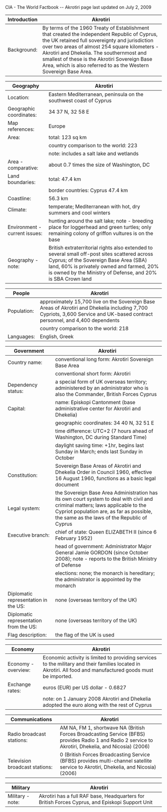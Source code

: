 CIA - The World Factbook -- Akrotiri
page last updated on July 2, 2009


| Introduction | Akrotiri |
| --- | --- |
| Background: | By terms of the 1960 Treaty of Establishment that created the independent Republic of Cyprus, the UK retained full sovereignty and jurisdiction over two areas of almost 254 square kilometers - Akrotiri and Dhekelia. The southernmost and smallest of these is the Akrotiri Sovereign Base Area, which is also referred to as the Western Sovereign Base Area. |


| Geography | Akrotiri |
| --- | --- |
| Location: | Eastern Mediterranean, peninsula on the southwest coast of Cyprus |
| Geographic coordinates: | 34 37 N, 32 58 E |
| Map references: | Europe |
| Area: | total: 123 sq km |
| | country comparison to the world: 223 |
| | note: includes a salt lake and wetlands |
| Area - comparative: | about 0.7 times the size of Washington, DC |
| Land boundaries: | total: 47.4 km |
| | border countries: Cyprus 47.4 km |
| Coastline: | 56.3 km |
| Climate: | temperate; Mediterranean with hot, dry summers and cool winters |
| Environment - current issues: | hunting around the salt lake; note - breeding place for loggerhead and green turtles; only remaining colony of griffon vultures is on the base |
| Geography - note: | British extraterritorial rights also extended to several small off-post sites scattered across Cyprus; of the Sovereign Base Area (SBA) land, 60% is privately owned and farmed, 20% is owned by the Ministry of Defense, and 20% is SBA Crown land |


| People | Akrotiri |
| --- | --- |
| Population: | approximately 15,700 live on the Sovereign Base Areas of Akrotiri and Dhekelia including 7,700 Cypriots, 3,600 Service and UK-based contract personnel, and 4,400 dependents |
| | country comparison to the world: 218 |
| Languages: | English, Greek |


| Government | Akrotiri |
| --- | --- |
| Country name: | conventional long form: Akrotiri Sovereign Base Area |
| | conventional short form: Akrotiri |
| Dependency status: | a special form of UK overseas territory; administered by an administrator who is also the Commander, British Forces Cyprus |
| Capital: | name: Episkopi Cantonment (base administrative center for Akrotiri and Dhekelia) |
| | geographic coordinates: 34 40 N, 32 51 E |
| | time difference: UTC+2 (7 hours ahead of Washington, DC during Standard Time) |
| | daylight saving time: +1hr, begins last Sunday in March; ends last Sunday in October |
| Constitution: | Sovereign Base Areas of Akrotiri and Dhekelia Order in Council 1960, effective 16 August 1960, functions as a basic legal document |
| Legal system: | the Sovereign Base Area Administration has its own court system to deal with civil and criminal matters; laws applicable to the Cypriot population are, as far as possible, the same as the laws of the Republic of Cyprus |
| Executive branch: | chief of state: Queen ELIZABETH II (since 6 February 1952) |
| | head of government: Administrator Major General Jamie GORDON (since October 2008); note - reports to the British Ministry of Defense |
| | elections: none; the monarch is hereditary; the administrator is appointed by the monarch |
| Diplomatic representation in the US: | none (overseas territory of the UK) |
| Diplomatic representation from the US: | none (overseas territory of the UK) |
| Flag description: | the flag of the UK is used |


| Economy | Akrotiri |
| --- | --- |
| Economy - overview: | Economic activity is limited to providing services to the military and their families located in Akrotiri. All food and manufactured goods must be imported. |
| Exchange rates: | euros (EUR) per US dollar - 0.6827 |
| | note: on 1 January 2008 Akrotiri and Dhekelia adopted the euro along with the rest of Cyprus |


| Communications | Akrotiri |
| --- | --- |
| Radio broadcast stations: | AM NA, FM 1, shortwave NA (British Forces Broadcasting Service (BFBS) provides Radio 1 and Radio 2 service to Akrotiri, Dhekelia, and Nicosia) (2006) |
| Television broadcast stations: | 0 (British Forces Broadcasting Service (BFBS) provides multi-channel satellite service to Akrotiri, Dhekelia, and Nicosia) (2006) |


| Military | Akrotiri |
| --- | --- |
| Military - note: | Akrotiri has a full RAF base, Headquarters for British Forces Cyprus, and Episkopi Support Unit |
